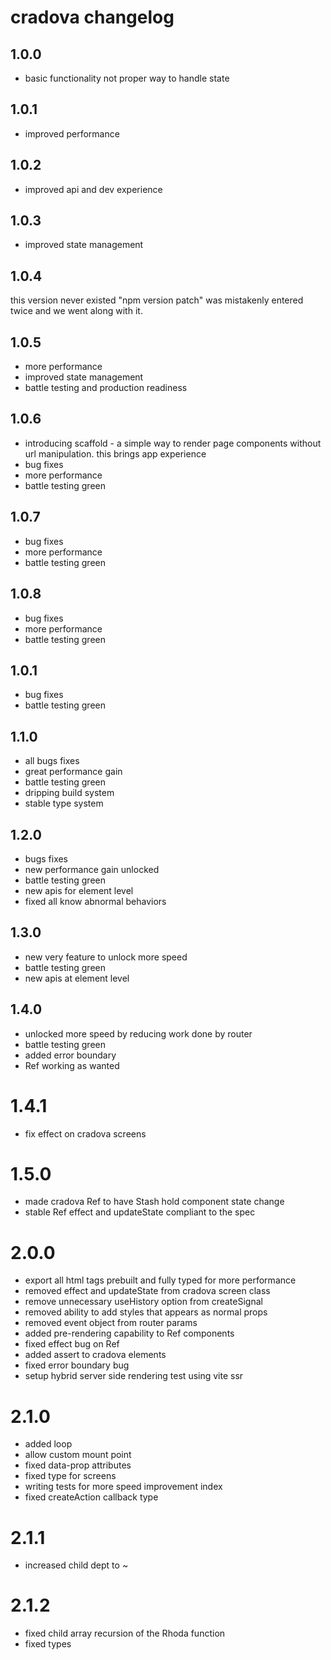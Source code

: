 # cradova changelog

## 1.0.0

- basic functionality not proper way to handle state

## 1.0.1

- improved performance

## 1.0.2

- improved api and dev experience

## 1.0.3

- improved state management

## 1.0.4

this version never existed
"npm version patch" was mistakenly entered twice
and we went along with it.

## 1.0.5

- more performance
- improved state management
- battle testing and production readiness

## 1.0.6

- introducing scaffold - a simple way to render page components
  without url manipulation.
  this brings app experience
- bug fixes
- more performance
- battle testing green

## 1.0.7

- bug fixes
- more performance
- battle testing green

## 1.0.8

- bug fixes
- more performance
- battle testing green

## 1.0.1

- bug fixes
- battle testing green

## 1.1.0

- all bugs fixes
- great performance gain
- battle testing green
- dripping build system
- stable type system

## 1.2.0

- bugs fixes
- new performance gain unlocked
- battle testing green
- new apis for element level
- fixed all know abnormal behaviors

## 1.3.0

- new very feature to unlock more speed
- battle testing green
- new apis at element level

## 1.4.0

- unlocked more speed by reducing work done by router
- battle testing green
- added error boundary
- Ref working as wanted

# 1.4.1

- fix effect on cradova screens

# 1.5.0

- made cradova Ref to have Stash hold component state change
- stable Ref effect and updateState compliant to the spec

# 2.0.0

- export all html tags prebuilt and fully typed for more performance
- removed effect and updateState from cradova screen class
- remove unnecessary useHistory option from createSignal
- removed ability to add styles that appears as normal props
- removed event object from router params
- added pre-rendering capability to Ref components
- fixed effect bug on Ref
- added assert to cradova elements
- fixed error boundary bug
- setup hybrid server side rendering test using vite ssr

# 2.1.0

- added loop
- allow custom mount point
- fixed data-prop attributes
- fixed type for screens
- writing tests for more speed improvement index
- fixed createAction callback type

# 2.1.1

- increased child dept to ~

# 2.1.2

- fixed child array recursion of the Rhoda function
- fixed types
